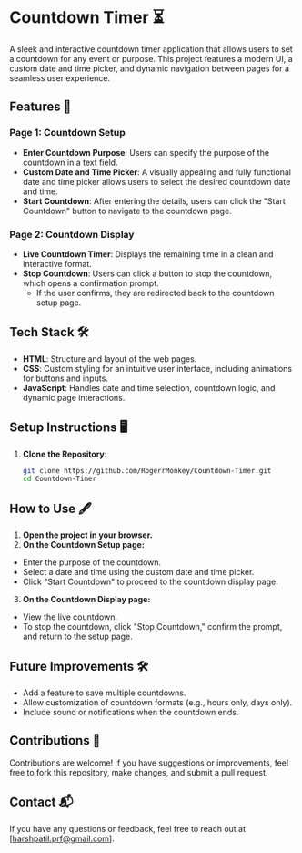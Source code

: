 # Countdown Timer ⏳

A sleek and interactive countdown timer application that allows users to set a countdown for any event or purpose. This project features a modern UI, a custom date and time picker, and dynamic navigation between pages for a seamless user experience.

## Features 🚀

### Page 1: Countdown Setup
- **Enter Countdown Purpose**: Users can specify the purpose of the countdown in a text field.
- **Custom Date and Time Picker**: A visually appealing and fully functional date and time picker allows users to select the desired countdown date and time.
- **Start Countdown**: After entering the details, users can click the "Start Countdown" button to navigate to the countdown page.

### Page 2: Countdown Display
- **Live Countdown Timer**: Displays the remaining time in a clean and interactive format.
- **Stop Countdown**: Users can click a button to stop the countdown, which opens a confirmation prompt.
  - If the user confirms, they are redirected back to the countdown setup page.

## Tech Stack 🛠️
- **HTML**: Structure and layout of the web pages.
- **CSS**: Custom styling for an intuitive user interface, including animations for buttons and inputs.
- **JavaScript**: Handles date and time selection, countdown logic, and dynamic page interactions.

## Setup Instructions 🖥️

1. **Clone the Repository**:
   ```bash
   git clone https://github.com/RogerrMonkey/Countdown-Timer.git
   cd Countdown-Timer

## How to Use 🖋️ 
1. **Open the project in your browser.**
2. **On the Countdown Setup page:**
- Enter the purpose of the countdown.
- Select a date and time using the custom date and time picker.
- Click "Start Countdown" to proceed to the countdown display page.
3. **On the Countdown Display page:**
- View the live countdown.
- To stop the countdown, click "Stop Countdown," confirm the prompt, and return to the setup page.

## Future Improvements 🛠️
- Add a feature to save multiple countdowns.
- Allow customization of countdown formats (e.g., hours only, days only).
- Include sound or notifications when the countdown ends.

## Contributions 🤝
Contributions are welcome! If you have suggestions or improvements, feel free to fork this repository, make changes, and submit a pull request.

## Contact 📬
If you have any questions or feedback, feel free to reach out at [harshpatil.prf@gmail.com].